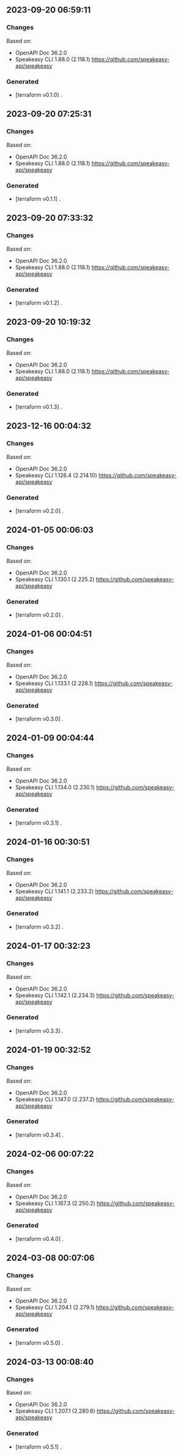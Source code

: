 

## 2023-09-20 06:59:11
### Changes
Based on:
- OpenAPI Doc 36.2.0 
- Speakeasy CLI 1.88.0 (2.118.1) https://github.com/speakeasy-api/speakeasy
### Generated
- [terraform v0.1.0] .

## 2023-09-20 07:25:31
### Changes
Based on:
- OpenAPI Doc 36.2.0 
- Speakeasy CLI 1.88.0 (2.118.1) https://github.com/speakeasy-api/speakeasy
### Generated
- [terraform v0.1.1] .

## 2023-09-20 07:33:32
### Changes
Based on:
- OpenAPI Doc 36.2.0 
- Speakeasy CLI 1.88.0 (2.118.1) https://github.com/speakeasy-api/speakeasy
### Generated
- [terraform v0.1.2] .

## 2023-09-20 10:19:32
### Changes
Based on:
- OpenAPI Doc 36.2.0 
- Speakeasy CLI 1.88.0 (2.118.1) https://github.com/speakeasy-api/speakeasy
### Generated
- [terraform v0.1.3] .

## 2023-12-16 00:04:32
### Changes
Based on:
- OpenAPI Doc 36.2.0 
- Speakeasy CLI 1.126.4 (2.214.10) https://github.com/speakeasy-api/speakeasy
### Generated
- [terraform v0.2.0] .

## 2024-01-05 00:06:03
### Changes
Based on:
- OpenAPI Doc 36.2.0 
- Speakeasy CLI 1.130.1 (2.225.2) https://github.com/speakeasy-api/speakeasy
### Generated
- [terraform v0.2.0] .

## 2024-01-06 00:04:51
### Changes
Based on:
- OpenAPI Doc 36.2.0 
- Speakeasy CLI 1.133.1 (2.228.1) https://github.com/speakeasy-api/speakeasy
### Generated
- [terraform v0.3.0] .

## 2024-01-09 00:04:44
### Changes
Based on:
- OpenAPI Doc 36.2.0 
- Speakeasy CLI 1.134.0 (2.230.1) https://github.com/speakeasy-api/speakeasy
### Generated
- [terraform v0.3.1] .

## 2024-01-16 00:30:51
### Changes
Based on:
- OpenAPI Doc 36.2.0 
- Speakeasy CLI 1.141.1 (2.233.2) https://github.com/speakeasy-api/speakeasy
### Generated
- [terraform v0.3.2] .

## 2024-01-17 00:32:23
### Changes
Based on:
- OpenAPI Doc 36.2.0 
- Speakeasy CLI 1.142.1 (2.234.3) https://github.com/speakeasy-api/speakeasy
### Generated
- [terraform v0.3.3] .

## 2024-01-19 00:32:52
### Changes
Based on:
- OpenAPI Doc 36.2.0 
- Speakeasy CLI 1.147.0 (2.237.2) https://github.com/speakeasy-api/speakeasy
### Generated
- [terraform v0.3.4] .

## 2024-02-06 00:07:22
### Changes
Based on:
- OpenAPI Doc 36.2.0 
- Speakeasy CLI 1.167.3 (2.250.2) https://github.com/speakeasy-api/speakeasy
### Generated
- [terraform v0.4.0] .

## 2024-03-08 00:07:06
### Changes
Based on:
- OpenAPI Doc 36.2.0 
- Speakeasy CLI 1.204.1 (2.279.1) https://github.com/speakeasy-api/speakeasy
### Generated
- [terraform v0.5.0] .

## 2024-03-13 00:08:40
### Changes
Based on:
- OpenAPI Doc 36.2.0 
- Speakeasy CLI 1.207.1 (2.280.6) https://github.com/speakeasy-api/speakeasy
### Generated
- [terraform v0.5.1] .